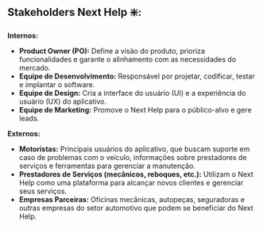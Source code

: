 ## Stakeholders Next Help ❇️:

**Internos:**

* **Product Owner (PO):** Define a visão do produto, prioriza funcionalidades e garante o alinhamento com as necessidades do mercado.
* **Equipe de Desenvolvimento:**  Responsável por projetar, codificar, testar e implantar o software.
* **Equipe de Design:**  Cria a interface do usuário (UI) e a experiência do usuário (UX) do aplicativo.
* **Equipe de Marketing:**  Promove o Next Help para o público-alvo e gere leads.

**Externos:**

* **Motoristas:**  Principais usuários do aplicativo, que buscam suporte em caso de problemas com o veículo, informações sobre prestadores de serviços e ferramentas para gerenciar a manutenção.
* **Prestadores de Serviços (mecânicos, reboques, etc.):**  Utilizam o Next Help como uma plataforma para alcançar novos clientes e gerenciar seus serviços.
* **Empresas Parceiras:**  Oficinas mecânicas, autopeças, seguradoras e outras empresas do setor automotivo que podem se beneficiar do Next Help.

